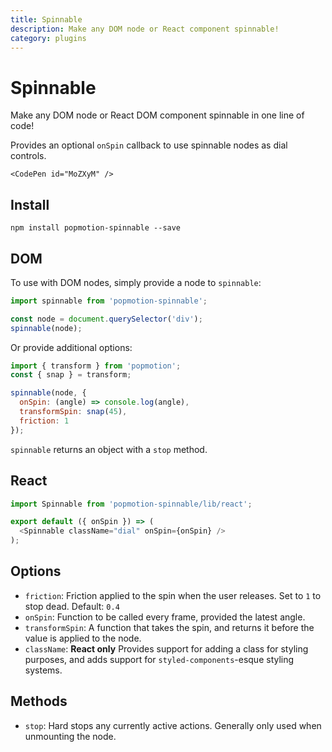 ```yaml
---
title: Spinnable
description: Make any DOM node or React component spinnable!
category: plugins
---
```


# Spinnable

Make any DOM node or React DOM component spinnable in one line of code!

Provides an optional `onSpin` callback to use spinnable nodes as dial controls.

```marksy
<CodePen id="MoZXyM" />
```

## Install

```
npm install popmotion-spinnable --save
```

## DOM

To use with DOM nodes, simply provide a node to `spinnable`:

```javascript
import spinnable from 'popmotion-spinnable';

const node = document.querySelector('div');
spinnable(node);
```

Or provide additional options:

```javascript
import { transform } from 'popmotion';
const { snap } = transform;

spinnable(node, {
  onSpin: (angle) => console.log(angle),
  transformSpin: snap(45),
  friction: 1
});
```

`spinnable` returns an object with a `stop` method.

## React

```javascript
import Spinnable from 'popmotion-spinnable/lib/react';

export default ({ onSpin }) => (
  <Spinnable className="dial" onSpin={onSpin} />
);
```

## Options
- `friction`: Friction applied to the spin when the user releases. Set to `1` to stop dead. Default: `0.4`
- `onSpin`: Function to be called every frame, provided the latest angle.
- `transformSpin`: A function that takes the spin, and returns it before the value is applied to the node.
- `className`: **React only** Provides support for adding a class for styling purposes, and adds support for `styled-components`-esque styling systems.

## Methods

- `stop`: Hard stops any currently active actions. Generally only used when unmounting the node.
